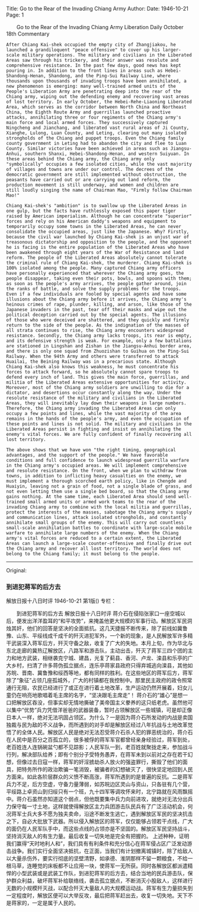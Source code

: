 Title: Go to the Rear of the Invading Chiang Army
Author:
Date: 1946-10-21
Page: 1

　　Go to the Rear of the Invading Chiang Army
    Liberation Daily October 18th Commentary

    After Chiang Kai-shek occupied the empty city of Zhangjiakou, he launched a grandiloquent "peace offensive" to cover up his larger-scale military operations. The military and civilians in the Liberated Areas saw through his trickery, and their answer was resolute and comprehensive resistance. In the past few days, good news has kept pouring in. In addition to the front lines in areas such as Hebei-Shandong-Henan, Shandong, and the Ping-Sui Railway Line, where thousands upon thousands of invading troops have been annihilated, a new phenomenon is emerging: many well-trained armed units of the People's Liberation Army are penetrating deep into the rear of the Chiang army, wiping out the defending enemy and recovering vast areas of lost territory. In early October, the Hebei-Rehe-Liaoning Liberated Area, which serves as the corridor between North China and Northeast China, the Eighth Route Army and guerrillas launched proactive attacks, annihilating three or four regiments of the Chiang army's main force and local armed forces. They successively captured Ningcheng and Jianchang, and liberated vast rural areas of Ji County, Xianghe, Lulong, Luan County, and Leting, clearing out many isolated strongholds of the Chiang and puppet troops. Even the Chiang family county government in Leting had to abandon the city and flee to Luan County. Similar victories have been achieved in areas such as Jiangsu-Anhui, southern Shanxi, Hebei-Shandong-Henan, and western Suiyuan. In these areas behind the Chiang army, the Chiang army only "symbolically" occupies a few isolated cities, while the vast majority of villages and towns are under our control. The decrees of the democratic government are still implemented without obstruction, the peasants have carried out or are carrying out land reform, the production movement is still underway, and women and children are still loudly singing the name of Chairman Mao, "Firmly follow Chairman Mao!"

    Chiang Kai-shek's "ambition" is to swallow up the Liberated Areas in one gulp, but the facts have ruthlessly exposed this paper tiger raised by American imperialism. Although he can concentrate "superior" forces and rely on his American daddy's weapons and equipment to temporarily occupy some towns in the Liberated Areas, he can never consolidate the occupied areas, just like the Japanese. Why? Firstly, because the civil war launched by Chiang Kai-shek is an unjust war of treasonous dictatorship and opposition to the people, and the opponent he is facing is the entire population of the Liberated Areas who have been awakened through eight years of the War of Resistance and land reform. The people of the Liberated Areas absolutely cannot tolerate the criminal rule of Chiang Kai-shek, the murderer. Chiang Kai-shek is 100% isolated among the people. Many captured Chiang army officers have personally experienced that wherever the Chiang army goes, the people disappear, taking even their pots, bowls, and spoons with them; as soon as the people's army arrives, the people gather around, join the ranks of battle, and solve the supply problems for the troops. Even if a few individuals are fooled by special agents and have some illusions about the Chiang army before it arrives, the Chiang army's heinous crimes of rape, plunder, killing, and arson, like those of the Japanese invaders in the past, tear off their masks and wipe out the political deception carried out by the special agents. The illusions of those who were deceived are shattered, and they quickly and firmly return to the side of the people. As the indignation of the masses of all strata continues to rise, the Chiang army encounters widespread resistance. Secondly, the Chiang army lacks troops, its rear is empty, and its defensive strength is weak. For example, only a few battalions are stationed in Lingshan and Zishan in the Jiangsu-Anhui border area, and there is only one squad from Zhuozishan to Guihua on the Ping-Sui Railway. When the 94th Army and others were transferred to attack Huailai, the Beining Railway was in a precarious state. Although Chiang Kai-shek also knows this weakness, he must concentrate his forces to attack forward, so he absolutely cannot spare troops to defend every inch of land. This gives the main force, guerrillas, and militia of the Liberated Areas extensive opportunities for activity. Moreover, most of the Chiang army soldiers are unwilling to die for a dictator, and desertions occur constantly along the way. Under the resolute resistance of the military and civilians in the Liberated Areas, they will inevitably lay down their weapons in large numbers. Therefore, the Chiang army invading the Liberated Areas can only occupy a few points and lines, while the vast majority of the area remains in the hands of the people's army, and even the occupation of these points and lines is not solid. The military and civilians in the Liberated Areas persist in fighting and insist on annihilating the enemy's vital forces. We are fully confident of finally recovering all lost territory.

    The above shows that we have won "the right timing, geographical advantages, and the support of the people." We have favorable conditions and full confidence to launch widespread guerrilla warfare in the Chiang army's occupied areas. We will implement comprehensive and resolute resistance. On the front, when we plan to withdraw from towns, in addition to inflicting heavy casualties on the enemy, we must implement a thorough scorched earth policy, like in Chengde and Huaiyin, leaving not a grain of food, not a single blade of grass, and not even letting them use a single bed board, so that the Chiang army gains nothing. At the same time, each Liberated Area should send well-trained small armed units or armed work teams to the rear of the invading Chiang army to combine with the local militia and guerrillas, protect the interests of the masses, sabotage the Chiang army's supply and communication lines, attack isolated strongholds, and constantly annihilate small groups of the enemy. This will carry out countless small-scale annihilation battles to coordinate with large-scale mobile warfare to annihilate large numbers of the enemy. When the Chiang army's vital forces are reduced to a certain extent, the Liberated Areas can launch a large-scale counter-offensive and finally drive out the Chiang army and recover all lost territory. The world does not belong to the Chiang family; it must belong to the people.



<hr /> 

Original: 


### 到进犯蒋军的后方去
解放日报十八日时评
1946-10-21
第1版()
专栏：

　　到进犯蒋军的后方去
    解放日报十八日时评
    蒋介石在侵陷张家口一座空城以后，便发出洋洋盈耳的“和平攻势”，来掩盖他更大规模的军事行动。解放区军民洞烛其奸，他们的回答是坚决的全面抵抗。这几天捷报不断传来，除了前线如冀鲁豫、山东、平绥线成千成千的歼灭进犯军外，一个新的现象，是人民解放军许多精干武装深入蒋军后方，歼灭守备之敌，收复了广大的失地。本月上旬，作为华北与东北走廊的冀热辽解放区，八路军和游击队，主动出击，歼灭了蒋军三四个团的主力和地方武装，相继袭克宁城、建昌，光复了蓟县、香河、卢龙、滦县和乐亭的广大乡村，扫清了许多蒋伪孤立据点，连乐亭蒋家县政府只得弃城逃向滦县，其他如苏皖、晋南、冀鲁豫和绥西等地，都有同样的胜利。在这些地区的蒋军后方，蒋军除了“象征”占领几座孤城外，广大的村镇都在我控制中。那里民主政府的政令照常通行无阻，农民已经进行了或正在进行着土地改革，生产运动仍然开展着，妇女儿童仍在响亮地歌唱着毛主席的名字，“坚决跟毛主席走”！
    蒋介石的“雄心”是想一口把解放区吞没，但事实却无情地撕破了美帝国主义豢养的这只纸老虎。虽然他可以集中“优势”兵力凭借洋爸爸的武器装备，暂时占领解放区一些城镇，可是却正像日本人一样，绝对无法巩固占领区。为什么？一是因为蒋介石所发动的内战是卖国独裁与民为敌的不义战争，而所遇到的对手却是解放区经过八年抗战与土地改革觉悟了的全体人民。解放区人民是绝对无法忍受蒋介石杀人犯的罪恶统治的，蒋介石在人民中是百分之百孤立的，很多被俘的蒋军军官都曾经亲身经验过，蒋军到处，老百姓连人连锅碗盆勺都不见踪影；人民军队一到，老百姓就聚拢走来，参加战斗行列，解决部队给养；即有个别分子受特务愚弄，在蒋军未到以前对之存在若干幻想，但像过去日寇一样，蒋军的奸淫掳劫杀人放火的强盗罪行，撕毁了他们的面具，把特务所作的政治欺骗一笔消毁，被骗者的幻想破灭了，很快坚定地回到人民方面来。如此各阶层群众的义愤不断高涨，蒋军所遇到的是普遍的反抗。二是蒋军兵力不足，后方空虚，守备力量薄弱，如苏皖边区灵山与资山，只各驻有几个营，平绥路上卓资山到归绥只有一个班，九十四军等调攻怀来时，北宁路就在风雨飘摇中。蒋介石虽然亦知道这个弱点，但他既要集中兵力向前进攻，就绝对无法分出兵力保守每一寸土地，这样就使得解放区主力兵团游击队民兵有了广泛活动机会，何况蒋军士兵大多不愿为独夫卖命，沿途不断发生逃亡，遇到解放区军民的坚决抗击之下，自必大批放下武器。所以侵入解放区的蒋军，仅仅能够占领若干点线，广大的面仍在人民军队手中，而这些点线的占领亦是不坚固的。解放区军民坚持战斗，坚持消灭敌人的有生力量。最后收复一切失地是完全有把握的。
    上述种种，证明我们赢得“天时地利人和”，我们具有有利条件和充分信心在蒋军侵占区广泛发动游击战争。我们实行全面坚决抵抗，在正面，当我们有计划撤离城镇时，除了给敌人以大量杀伤外，要实行彻底的坚壁清野，如承德、淮阴那样不留一颗粮食，不给一根马草，连睡觉的床板都不让应用一块，使蒋军一无所获。同时各解放区都派遣精悍的小型武装或是武装工作队，到进犯蒋军的后方去，结合当地的民兵游击队，保护群众利益，破坏蒋军补给联络线，袭击孤立据点，不断消灭小股敌人，这样进行无数的小规模歼灭战，以配合歼灭大量敌人的大规模运动战。蒋军有生力量损失到一定程度时，解放区便可以大举反攻，最后把蒋军赶出去，收复一切失地。天下不是蒋家的，一定是属于人民的。
